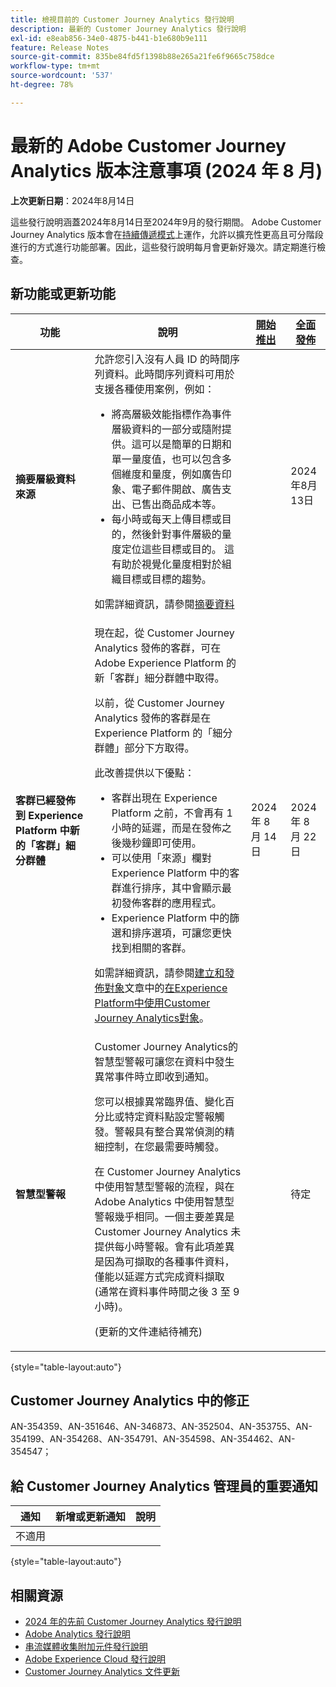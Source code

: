 ```yaml
---
title: 檢視目前的 Customer Journey Analytics 發行說明
description: 最新的 Customer Journey Analytics 發行說明
exl-id: e8eab856-34e0-4875-b441-b1e680b9e111
feature: Release Notes
source-git-commit: 835be84fd5f1398b88e265a21fe6f9665c758dce
workflow-type: tm+mt
source-wordcount: '537'
ht-degree: 78%

---
```


# 最新的 Adobe Customer Journey Analytics 版本注意事項 (2024 年 8 月)

**上次更新日期**：2024年8月14日

這些發行說明涵蓋2024年8月14日至2024年9月的發行期間。 Adobe Customer Journey Analytics 版本會在[持續傳遞模式](releases.md)上運作，允許以擴充性更高且可分階段進行的方式進行功能部署。因此，這些發行說明每月會更新好幾次。請定期進行檢查。

## 新功能或更新功能

| 功能 | 說明 | [開始推出](releases.md) | [全面發佈](releases.md) |
| ----------- | ---------- | ------- | ---- |
| **摘要層級資料來源** | 允許您引入沒有人員 ID 的時間序列資料。此時間序列資料可用於支援各種使用案例，例如：<ul><li>將高層級效能指標作為事件層級資料的一部分或隨附提供。這可以是簡單的日期和單一量度值，也可以包含多個維度和量度，例如廣告印象、電子郵件開啟、廣告支出、已售出商品成本等。</li><li>每小時或每天上傳目標或目的，然後針對事件層級的量度定位這些目標或目的。 這有助於視覺化量度相對於組織目標或目標的趨勢。</li></ul><p>如需詳細資訊，請參閱[摘要資料](/help/data-views/summary-data.md)</p> |  | 2024年8月13日 |
| **客群已經發佈到 Experience Platform 中新的「客群」細分群體** | 現在起，從 Customer Journey Analytics 發佈的客群，可在 Adobe Experience Platform 的新「客群」細分群體中取得。<p>以前，從 Customer Journey Analytics 發佈的客群是在 Experience Platform 的「細分群體」部分下方取得。</p><p>此改善提供以下優點：</p><ul><li>客群出現在 Experience Platform 之前，不會再有 1 小時的延遲，而是在發佈之後幾秒鐘即可使用。</li><li>可以使用「來源」欄對 Experience Platform 中的客群進行排序，其中會顯示最初發佈客群的應用程式。</li><li>Experience Platform 中的篩選和排序選項，可讓您更快找到相關的客群。</li></ul> <p>如需詳細資訊，請參閱[建立和發佈對象](/help/components/audiences/publish.md)文章中的[在Experience Platform中使用Customer Journey Analytics對象](/help/components/audiences/publish.md#use-customer-journey-analytics-audiences-in-experience-platform)。</p> | 2024 年 8 月 14 日 | 2024 年 8 月 22 日 |
| **智慧型警報** | Customer Journey Analytics的智慧型警報可讓您在資料中發生異常事件時立即收到通知。<p>您可以根據異常臨界值、變化百分比或特定資料點設定警報觸發。警報具有整合異常偵測的精細控制，在您最需要時觸發。</p><p>在 Customer Journey Analytics 中使用智慧型警報的流程，與在 Adobe Analytics 中使用智慧型警報幾乎相同。一個主要差異是 Customer Journey Analytics 未提供每小時警報。會有此項差異是因為可擷取的各種事件資料，僅能以延遲方式完成資料擷取 (通常在資料事件時間之後 3 至 9 小時)。</p><p>(更新的文件連結待補充)</p><!--<p>[Learn more](/help/analysis-workspace/c-intelligent-alerts/intellligent-alerts.md)</p> --> |  | 待定 |

{style="table-layout:auto"}

## Customer Journey Analytics 中的修正

AN-354359、AN-351646、AN-346873、AN-352504、AN-353755、AN-354199、AN-354268、AN-354791、AN-354598、AN-354462、AN-354547；

## 給 Customer Journey Analytics 管理員的重要通知

| 通知 | 新增或更新通知 | 說明 |
| --- | --- | --- |
| 不適用 | | |

{style="table-layout:auto"}

## 相關資源

* [2024 年的先前 Customer Journey Analytics 發行說明](/help/release-notes/2024.md)
* [Adobe Analytics 發行說明](https://experienceleague.adobe.com/docs/analytics/release-notes/latest.html?lang=zh-Hant)
* [串流媒體收集附加元件發行說明](https://experienceleague.adobe.com/docs/media-analytics/using/additional-resources/release-notes.html?lang=zh-Hant)
* [Adobe Experience Cloud 發行說明](https://experienceleague.adobe.com/docs/release-notes/experience-cloud/current.html?lang=zh-Hant)
* [Customer Journey Analytics 文件更新](/help/release-notes/doc-changes.md)
